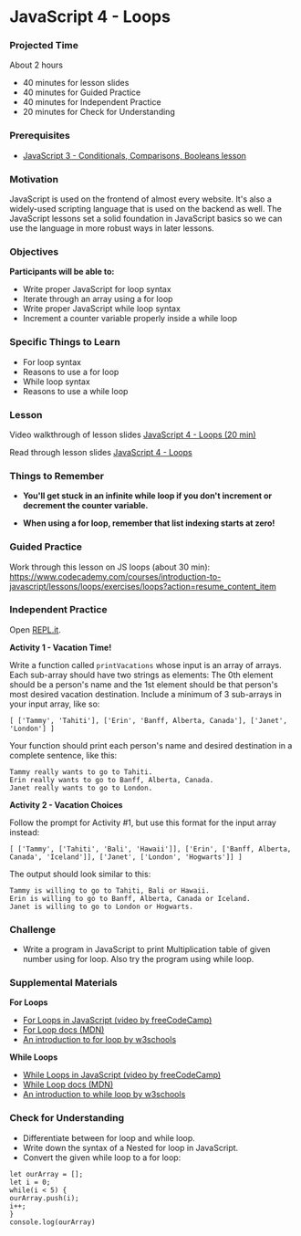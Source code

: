 # JavaScript 4 - Loops

### Projected Time

About 2 hours

- 40 minutes for lesson slides
- 40 minutes for Guided Practice
- 40 minutes for Independent Practice
- 20 minutes for Check for Understanding

### Prerequisites

- [JavaScript 3 - Conditionals, Comparisons, Booleans lesson](/javascript/javascript-3-conditionals.md)

### Motivation

JavaScript is used on the frontend of almost every website. It's also a widely-used scripting language that is used on the backend as well. The JavaScript lessons set a solid foundation in JavaScript basics so we can use the language in more robust ways in later lessons.

### Objectives

**Participants will be able to:**

- Write proper JavaScript for loop syntax
- Iterate through an array using a for loop
- Write proper JavaScript while loop syntax
- Increment a counter variable properly inside a while loop

### Specific Things to Learn

- For loop syntax
- Reasons to use a for loop
- While loop syntax
- Reasons to use a while loop

### Lesson

Video walkthrough of lesson slides [JavaScript 4 - Loops (20 min)](https://drive.google.com/file/d/1YL8rU9wY3fh0g4mZM223b7g-PDgk_X5P/view?usp=sharing)

Read through lesson slides [JavaScript 4 - Loops](https://docs.google.com/presentation/d/1-TEyN4TTjP9c9WGcThS1jQmVoY4pG-xt9gjbDhJkUTc/edit?usp=sharing)

### Things to Remember

- **You'll get stuck in an infinite while loop if you don't increment or decrement the counter variable.**

- **When using a for loop, remember that list indexing starts at zero!**

### Guided Practice

Work through this lesson on JS loops (about 30 min):
https://www.codecademy.com/courses/introduction-to-javascript/lessons/loops/exercises/loops?action=resume_content_item

### Independent Practice

Open [REPL.it](https://www.repl.it).

**Activity 1 - Vacation Time!**

Write a function called `printVacations` whose input is an array of arrays. Each sub-array should have two strings as elements: The 0th element should be a person's name and the 1st element should be that person's most desired vacation destination. Include a minimum of 3 sub-arrays in your input array, like so:

`[ ['Tammy', 'Tahiti'], ['Erin', 'Banff, Alberta, Canada'], ['Janet', 'London'] ]`

Your function should print each person's name and desired destination in a complete sentence, like this:

`Tammy really wants to go to Tahiti.`  
`Erin really wants to go to Banff, Alberta, Canada.`  
`Janet really wants to go to London.`

**Activity 2 - Vacation Choices**

Follow the prompt for Activity #1, but use this format for the input array instead:

`[ ['Tammy', ['Tahiti', 'Bali', 'Hawaii']], ['Erin', ['Banff, Alberta, Canada', 'Iceland']], ['Janet', ['London', 'Hogwarts']] ]`

The output should look similar to this:

`Tammy is willing to go to Tahiti, Bali or Hawaii.`  
`Erin is willing to go to Banff, Alberta, Canada or Iceland.`  
`Janet is willing to go to London or Hogwarts.`

### Challenge

- Write a program in JavaScript to print Multiplication table of given number using for loop. Also try the program using while loop.

### Supplemental Materials

**For Loops**

- [For Loops in JavaScript (video by freeCodeCamp)](https://www.youtube.com/watch?v=24Wpg6njlYI)
- [For Loop docs (MDN)](https://developer.mozilla.org/en-US/docs/Web/JavaScript/Reference/Statements/for)
- [An introduction to for loop by w3schools](https://www.w3schools.com/js/js_loop_for.asp)

**While Loops**

- [While Loops in JavaScript (video by freeCodeCamp)](https://www.youtube.com/watch?v=PpbFyLTtpWI)
- [While Loop docs (MDN)](https://developer.mozilla.org/en-US/docs/Web/JavaScript/Reference/Statements/while)
- [An introduction to while loop by w3schools](https://www.w3schools.com/js/js_loop_while.asp)

### Check for Understanding

- Differentiate between for loop and while loop.
- Write down the syntax of a Nested for loop in JavaScript.
- Convert the given while loop to a for loop:

```
let ourArray = [];
let i = 0;
while(i < 5) {
ourArray.push(i);
i++;
}
console.log(ourArray)
```
